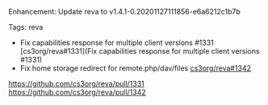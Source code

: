 Enhancement: Update reva to v1.4.1-0.20201127111856-e6a6212c1b7b

Tags: reva

* Fix capabilities response for multiple client versions #1331 [cs3org/reva#1331](Fix capabilities response for multiple client versions #1331)
* Fix home storage redirect for remote.php/dav/files [cs3org/reva#1342](https://github.com/cs3org/reva/pull/1342)

https://github.com/cs3org/reva/pull/1331
https://github.com/cs3org/reva/pull/1342
